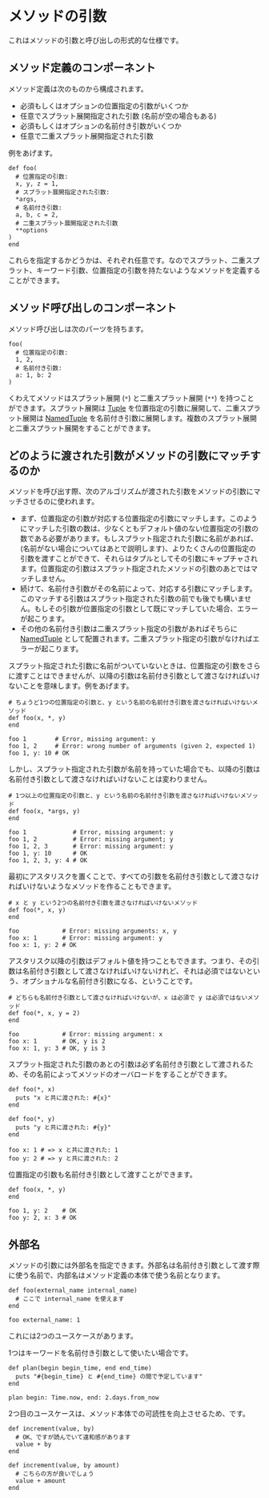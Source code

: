 # メソッドの引数

これはメソッドの引数と呼び出しの形式的な仕様です。

## メソッド定義のコンポーネント

メソッド定義は次のものから構成されます。

* 必須もしくはオプションの位置指定の引数がいくつか
* 任意でスプラット展開指定された引数 (名前が空の場合もある)
* 必須もしくはオプションの名前付き引数がいくつか
* 任意で二重スプラット展開指定された引数

例をあげます。

```crystal
def foo(
  # 位置指定の引数:
  x, y, z = 1,
  # スプラット展開指定された引数:
  *args,
  # 名前付き引数:
  a, b, c = 2,
  # 二重スプラット展開指定された引数
  **options
)
end
```

これらを指定するかどうかは、それぞれ任意です。なのでスプラット、二重スプラット、キーワード引数、位置指定の引数を持たないようなメソッドを定義することができます。

## メソッド呼び出しのコンポーネント

メソッド呼び出しは次のパーツを持ちます。

```crystal
foo(
  # 位置指定の引数:
  1, 2,
  # 名前付き引数:
  a: 1, b: 2
)
```

くわえてメソッドはスプラット展開 (`*`) と二重スプラット展開 (`**`) を持つことができます。スプラット展開は [Tuple](literals/tuple.md) を位置指定の引数に展開して、二重スプラット展開は [NamedTuple](literals/named_tuple.md) を名前付き引数に展開します。複数のスプラット展開と二重スプラット展開をすることができます。

## どのように渡された引数がメソッドの引数にマッチするのか

メソッドを呼び出す際、次のアルゴリズムが渡された引数をメソッドの引数にマッチさせるのに使われます。

* まず、位置指定の引数が対応する位置指定の引数にマッチします。このようにマッチした引数の数は、少なくともデフォルト値のない位置指定の引数の数である必要があります。もしスプラット指定された引数に名前があれば、(名前がない場合についてはあとで説明します)、よりたくさんの位置指定の引数を渡すことができて、それらはタプルとしてその引数にキャプチャされます。位置指定の引数はスプラット指定されたメソッドの引数のあとではマッチしません。
* 続けて、名前付き引数がその名前によって、対応する引数にマッチします。このマッチする引数はスプラット指定された引数の前でも後でも構いません。もしその引数が位置指定の引数として既にマッチしていた場合、エラーが起こります。
* その他の名前付き引数は二重スプラット指定の引数があればそちらに [NamedTuple](literals/named_tuple.md) として配置されます。二重スプラット指定の引数がなければエラーが起こります。

スプラット指定された引数に名前がついていないときは、位置指定の引数をさらに渡すことはできませんが、以降の引数は名前付き引数として渡さなければいけないことを意味します。例をあげます。

```crystal
# ちょうど1つの位置指定の引数と、y という名前の名前付き引数を渡さなければいけないメソッド
def foo(x, *, y)
end

foo 1        # Error, missing argument: y
foo 1, 2     # Error: wrong number of arguments (given 2, expected 1)
foo 1, y: 10 # OK
```

しかし、スプラット指定された引数が名前を持っていた場合でも、以降の引数は名前付き引数として渡さなければいけないことは変わりません。

```crystal
# 1つ以上の位置指定の引数と、y という名前の名前付き引数を渡さなければいけないメソッド
def foo(x, *args, y)
end

foo 1             # Error, missing argument: y
foo 1, 2          # Error: missing argument; y
foo 1, 2, 3       # Error: missing argument: y
foo 1, y: 10      # OK
foo 1, 2, 3, y: 4 # OK
```

最初にアスタリスクを置くことで、すべての引数を名前付き引数として渡さなければいけないようなメソッドを作ることもできます。

```crystal
# x と y という2つの名前付き引数を渡さなければいけないメソッド
def foo(*, x, y)
end

foo            # Error: missing arguments: x, y
foo x: 1       # Error: missing argument: y
foo x: 1, y: 2 # OK
```

アスタリスク以降の引数はデフォルト値を持つこともできます。つまり、その引数は名前付き引数として渡さなければいけないけれど、それは必須ではないという、オプショナルな名前付き引数になる、ということです。

```crystal
# どちらも名前付き引数として渡さなければいけないが、x は必須で y は必須ではないメソッド
def foo(*, x, y = 2)
end

foo            # Error: missing argument: x
foo x: 1       # OK, y is 2
foo x: 1, y: 3 # OK, y is 3
```

スプラット指定された引数のあとの引数は必ず名前付き引数として渡されるため、その名前によってメソッドのオーバロードをすることができます。

```crystal
def foo(*, x)
  puts "x と共に渡された: #{x}"
end

def foo(*, y)
  puts "y と共に渡された: #{y}"
end

foo x: 1 # => x と共に渡された: 1
foo y: 2 # => y と共に渡された: 2
```

位置指定の引数も名前付き引数として渡すことができます。

```crystal
def foo(x, *, y)
end

foo 1, y: 2    # OK
foo y: 2, x: 3 # OK
```

## 外部名

メソッドの引数には外部名を指定できます。外部名は名前付き引数として渡す際に使う名前で、内部名はメソッド定義の本体で使う名前となります。

```crystal
def foo(external_name internal_name)
  # ここで internal_name を使えます
end

foo external_name: 1
```

これには2つのユースケースがあります。

1つはキーワードを名前付き引数として使いたい場合です。

```crystal
def plan(begin begin_time, end end_time)
  puts "#{begin_time} と #{end_time} の間で予定しています"
end

plan begin: Time.now, end: 2.days.from_now
```

2つ目のユースケースは、メソッド本体での可読性を向上させるため、です。

```crystal
def increment(value, by)
  # OK、ですが読んでいて違和感があります
  value + by
end

def increment(value, by amount)
  # こちらの方が良いでしょう
  value + amount
end
```

